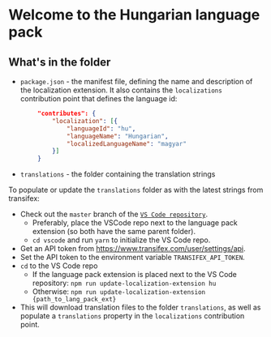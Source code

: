 # Welcome to the Hungarian language pack

## What's in the folder

-   `package.json` - the manifest file, defining the name and description of the
    localization extension. It also contains the `localizations` contribution
    point that defines the language id:

```json
        "contributes": {
            "localization": [{
                "languageId": "hu",
                "languageName": "Hungarian",
                "localizedLanguageName": "magyar"
            }]
        }
```

-   `translations` - the folder containing the translation strings

To populate or update the `translations` folder as with the latest strings from
transifex:

-   Check out the `master` branch of the
    [`VS Code repository`](https://github.com/Microsoft/vscode).
    -   Preferably, place the VSCode repo next to the language pack extension
        (so both have the same parent folder).
    -   `cd vscode` and run `yarn` to initialize the VS Code repo.
-   Get an API token from https://www.transifex.com/user/settings/api.
-   Set the API token to the environment variable `TRANSIFEX_API_TOKEN`.
-   `cd` to the VS Code repo
    -   If the language pack extension is placed next to the VS Code repository:
        `npm run update-localization-extension hu`
    -   Otherwise:
        `npm run update-localization-extension {path_to_lang_pack_ext}`
-   This will download translation files to the folder `translations`, as well
    as populate a `translations` property in the `localizations` contribution
    point.
